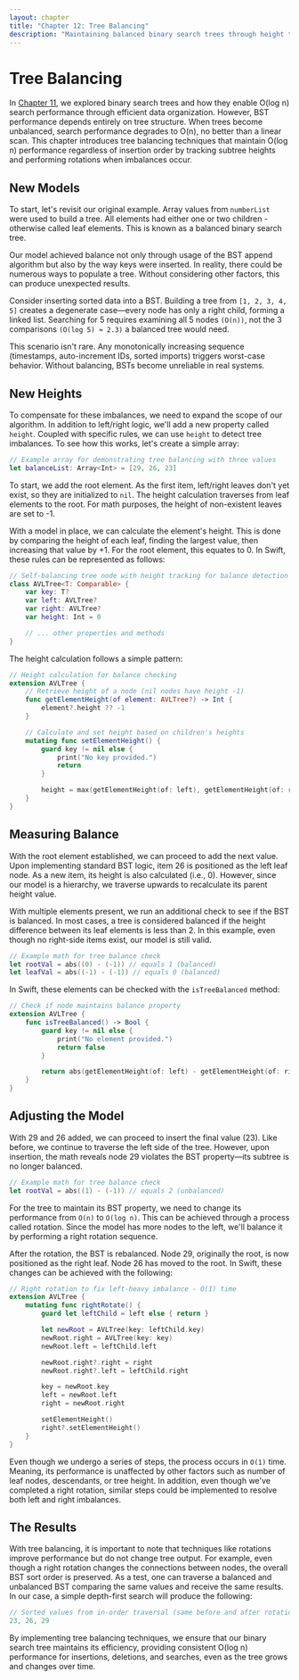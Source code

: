 ```yaml
---
layout: chapter
title: "Chapter 12: Tree Balancing"
description: "Maintaining balanced binary search trees through height tracking and rotations"
---
```

# Tree Balancing

In [Chapter 11](11-binary-search-trees.md), we explored binary search trees and how they enable O(log n) search performance through efficient data organization. However, BST performance depends entirely on tree structure. When trees become unbalanced, search performance degrades to O(n), no better than a linear scan. This chapter introduces tree balancing techniques that maintain O(log n) performance regardless of insertion order by tracking subtree heights and performing rotations when imbalances occur.

## New Models

To start, let's revisit our original example. Array values from `numberList` were used to build a tree. All elements had either one or two children - otherwise called leaf elements. This is known as a balanced binary search tree.

Our model achieved balance not only through usage of the BST append algorithm but also by the way keys were inserted. In reality, there could be numerous ways to populate a tree. Without considering other factors, this can produce unexpected results.

Consider inserting sorted data into a BST. Building a tree from `[1, 2, 3, 4, 5]` creates a degenerate case—every node has only a right child, forming a linked list. Searching for 5 requires examining all 5 nodes `(O(n))`, not the 3 comparisons `(O(log 5) ≈ 2.3)` a balanced tree would need.

This scenario isn't rare. Any monotonically increasing sequence (timestamps, auto-increment IDs, sorted imports) triggers worst-case behavior. Without balancing, BSTs become unreliable in real systems.

## New Heights

To compensate for these imbalances, we need to expand the scope of our algorithm. In addition to left/right logic, we'll add a new property called `height`. Coupled with specific rules, we can use `height` to detect tree imbalances. To see how this works, let's create a simple array:

```swift
// Example array for demonstrating tree balancing with three values
let balanceList: Array<Int> = [29, 26, 23]
```

To start, we add the root element. As the first item, left/right leaves don't yet exist, so they are initialized to `nil`. The height calculation traverses from leaf elements to the root. For math purposes, the height of non-existent leaves are set to -1.

With a model in place, we can calculate the element's height. This is done by comparing the height of each leaf, finding the largest value, then increasing that value by +1. For the root element, this equates to 0. In Swift, these rules can be represented as follows:

```swift
// Self-balancing tree node with height tracking for balance detection
class AVLTree<T: Comparable> {
    var key: T?
    var left: AVLTree?
    var right: AVLTree?
    var height: Int = 0

    // ... other properties and methods
}
```

The height calculation follows a simple pattern:

```swift
// Height calculation for balance checking
extension AVLTree {
    // Retrieve height of a node (nil nodes have height -1)
    func getElementHeight(of element: AVLTree?) -> Int {
        element?.height ?? -1
    }

    // Calculate and set height based on children's heights
    mutating func setElementHeight() {
        guard key != nil else {
            print("No key provided.")
            return
        }

        height = max(getElementHeight(of: left), getElementHeight(of: right)) + 1
    }
}
```

## Measuring Balance

With the root element established, we can proceed to add the next value. Upon implementing standard BST logic, item 26 is positioned as the left leaf node. As a new item, its height is also calculated (i.e., 0). However, since our model is a hierarchy, we traverse upwards to recalculate its parent height value.

With multiple elements present, we run an additional check to see if the BST is balanced. In most cases, a tree is considered balanced if the height difference between its leaf elements is less than 2. In this example, even though no right-side items exist, our model is still valid.

```swift
// Example math for tree balance check
let rootVal = abs((0) - (-1)) // equals 1 (balanced)
let leafVal = abs((-1) - (-1)) // equals 0 (balanced)
```

In Swift, these elements can be checked with the `isTreeBalanced` method:

```swift
// Check if node maintains balance property
extension AVLTree {
    func isTreeBalanced() -> Bool {
        guard key != nil else {
            print("No element provided.")
            return false
        }

        return abs(getElementHeight(of: left) - getElementHeight(of: right)) <= 1
    }
}
```

## Adjusting the Model

With 29 and 26 added, we can proceed to insert the final value (23). Like before, we continue to traverse the left side of the tree. However, upon insertion, the math reveals node 29 violates the BST property—its subtree is no longer balanced.

```swift
// Example math for tree balance check
let rootVal = abs((1) - (-1)) // equals 2 (unbalanced)
```

For the tree to maintain its BST property, we need to change its performance from `O(n)` to `O(log n)`. This can be achieved through a process called rotation. Since the model has more nodes to the left, we'll balance it by performing a right rotation sequence.

After the rotation, the BST is rebalanced. Node 29, originally the root, is now positioned as the right leaf. Node 26 has moved to the root. In Swift, these changes can be achieved with the following:

```swift
// Right rotation to fix left-heavy imbalance - O(1) time
extension AVLTree {
    mutating func rightRotate() {
        guard let leftChild = left else { return }

        let newRoot = AVLTree(key: leftChild.key)
        newRoot.right = AVLTree(key: key)
        newRoot.left = leftChild.left

        newRoot.right?.right = right
        newRoot.right?.left = leftChild.right

        key = newRoot.key
        left = newRoot.left
        right = newRoot.right

        setElementHeight()
        right?.setElementHeight()
    }
}
```

Even though we undergo a series of steps, the process occurs in `O(1)` time. Meaning, its performance is unaffected by other factors such as number of leaf nodes, descendants, or tree height. In addition, even though we've completed a right rotation, similar steps could be implemented to resolve both left and right imbalances.

## The Results

With tree balancing, it is important to note that techniques like rotations improve performance but do not change tree output. For example, even though a right rotation changes the connections between nodes, the overall BST sort order is preserved. As a test, one can traverse a balanced and unbalanced BST comparing the same values and receive the same results. In our case, a simple depth-first search will produce the following:

```swift
// Sorted values from in-order traversal (same before and after rotation)
23, 26, 29
```

By implementing tree balancing techniques, we ensure that our binary search tree maintains its efficiency, providing consistent O(log n) performance for insertions, deletions, and searches, even as the tree grows and changes over time.
